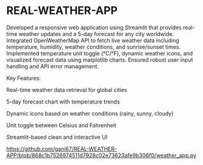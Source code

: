 # REAL-WEATHER-APP
Developed a responsive web application using Streamlit that provides real-time weather updates and a 5-day forecast for any city worldwide. Integrated OpenWeatherMap API to fetch live weather data including temperature, humidity, weather conditions, and sunrise/sunset times. Implemented temperature unit toggle (°C/°F), dynamic weather icons, and visualized forecast data using matplotlib charts. Ensured robust user input handling and API error management.

Key Features:

Real-time weather data retrieval for global cities

5-day forecast chart with temperature trends

Dynamic icons based on weather conditions (rainy, sunny, cloudy)

Unit toggle between Celsius and Fahrenheit

Streamlit-based clean and interactive UI

https://github.com/gani67/REAL-WEATHER-APP/blob/868c1b7526974511d7928c02e73623afe9b306f0/weather_app.py
